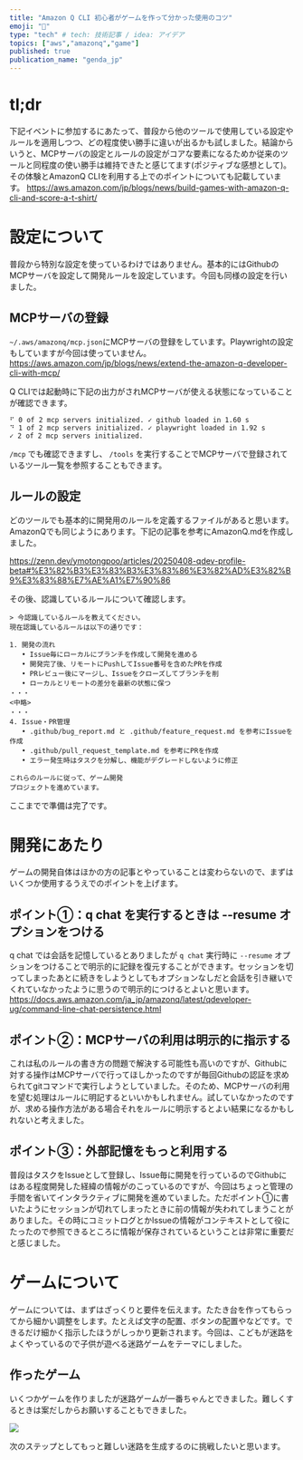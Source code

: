 ```yaml
---
title: "Amazon Q CLI 初心者がゲームを作って分かった使用のコツ"
emoji: "🤖"
type: "tech" # tech: 技術記事 / idea: アイデア
topics: ["aws","amazonq","game"]
published: true
publication_name: "genda_jp"
---
```


# tl;dr
下記イベントに参加するにあたって、普段から他のツールで使用している設定やルールを適用しつつ、どの程度使い勝手に違いが出るかも試しました。結論からいうと、MCPサーバの設定とルールの設定がコアな要素になるためか従来のツールと同程度の使い勝手は維持できたと感じてます(ポジティブな感想として)。その体験とAmazonQ CLIを利用する上でのポイントについても記載しています。
https://aws.amazon.com/jp/blogs/news/build-games-with-amazon-q-cli-and-score-a-t-shirt/

# 設定について
普段から特別な設定を使っているわけではありません。基本的にはGithubのMCPサーバを設定して開発ルールを設定しています。今回も同様の設定を行いました。

## MCPサーバの登録
`~/.aws/amazonq/mcp.json`にMCPサーバの登録をしています。Playwrightの設定もしていますが今回は使っていません。
https://aws.amazon.com/jp/blogs/news/extend-the-amazon-q-developer-cli-with-mcp/

Q CLIでは起動時に下記の出力がされMCPサーバが使える状態になっていることが確認できます。

```
⠋ 0 of 2 mcp servers initialized. ✓ github loaded in 1.60 s
⠙ 1 of 2 mcp servers initialized. ✓ playwright loaded in 1.92 s     
✓ 2 of 2 mcp servers initialized.
```

`/mcp` でも確認できますし、 `/tools` を実行することでMCPサーバで登録されているツール一覧を参照することもできます。

## ルールの設定
どのツールでも基本的に開発用のルールを定義するファイルがあると思います。AmazonQでも同じようにあります。下記の記事を参考にAmazonQ.mdを作成しました。

https://zenn.dev/ymotongpoo/articles/20250408-qdev-profile-beta#%E3%82%B3%E3%83%B3%E3%83%86%E3%82%AD%E3%82%B9%E3%83%88%E7%AE%A1%E7%90%86

その後、認識しているルールについて確認します。

```
> 今認識しているルールを教えてください。
現在認識しているルールは以下の通りです：

1. 開発の流れ
   • Issue毎にローカルにブランチを作成して開発を進める
   • 開発完了後、リモートにPushしてIssue番号を含めたPRを作成
   • PRレビュー後にマージし、Issueをクローズしてブランチを削
   • ローカルとリモートの差分を最新の状態に保つ
・・・
<中略>
・・・
4. Issue・PR管理
   • .github/bug_report.md と .github/feature_request.md を参考にIssueを作成
   • .github/pull_request_template.md を参考にPRを作成
   • エラー発生時はタスクを分解し、機能がデグレードしないように修正

これらのルールに従って、ゲーム開発
プロジェクトを進めています。
```

ここまでで準備は完了です。

# 開発にあたり
ゲームの開発自体はほかの方の記事とやっていることは変わらないので、まずはいくつか使用するうえでのポイントを上げます。

## ポイント①：q chat を実行するときは --resume オプションをつける
q chat では会話を記憶しているとありましたが `q chat` 実行時に `--resume` オプションをつけることで明示的に記録を復元することができます。セッションを切ってしまったあとに続きをしようとしてもオプションなしだと会話を引き継いでくれていなかったように思うので明示的につけるとよいと思います。
https://docs.aws.amazon.com/ja_jp/amazonq/latest/qdeveloper-ug/command-line-chat-persistence.html

## ポイント②：MCPサーバの利用は明示的に指示する
これは私のルールの書き方の問題で解決する可能性も高いのですが、Githubに対する操作はMCPサーバで行ってほしかったのですが毎回Githubの認証を求められてgitコマンドで実行しようとしていました。そのため、MCPサーバの利用を望む処理はルールに明記するといいかもしれません。試していなかったのですが、求める操作方法がある場合それをルールに明示するとよい結果になるかもしれないと考えました。

## ポイント③：外部記憶をもっと利用する
普段はタスクをIssueとして登録し、Issue毎に開発を行っているのでGithubにはある程度開発した経緯の情報がのこっているのですが、今回はちょっと管理の手間を省いてインタラクティブに開発を進めていました。ただポイント①に書いたようにセッションが切れてしまったときに前の情報が失われてしまうことがありました。その時にコミットログとかIssueの情報がコンテキストとして役にたったので参照できるところに情報が保存されているということは非常に重要だと感じました。

# ゲームについて
ゲームについては、まずはざっくりと要件を伝えます。たたき台を作ってもらってから細かい調整をします。たとえば文字の配置、ボタンの配置やなどです。できるだけ細かく指示したほうがしっかり更新されます。今回は、こどもが迷路をよくやっているので子供が遊べる迷路ゲームをテーマにしました。

## 作ったゲーム
いくつかゲームを作りましたが迷路ゲームが一番ちゃんとできました。難しくするときは案だしからお願いすることもできました。

![](https://storage.googleapis.com/zenn-user-upload/a7afe7993df1-20250622.gif)

次のステップとしてもっと難しい迷路を生成するのに挑戦したいと思います。

